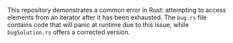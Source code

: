 This repository demonstrates a common error in Rust: attempting to access elements from an iterator after it has been exhausted. The `bug.rs` file contains code that will panic at runtime due to this issue, while `bugSolution.rs` offers a corrected version.